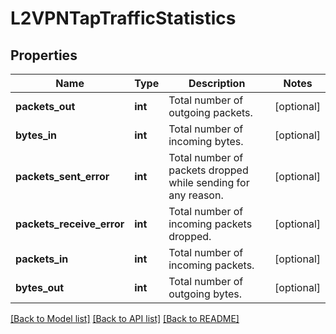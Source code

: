 # L2VPNTapTrafficStatistics

## Properties
Name | Type | Description | Notes
------------ | ------------- | ------------- | -------------
**packets_out** | **int** | Total number of outgoing packets. | [optional] 
**bytes_in** | **int** | Total number of incoming bytes. | [optional] 
**packets_sent_error** | **int** | Total number of packets dropped while sending for any reason. | [optional] 
**packets_receive_error** | **int** | Total number of incoming packets dropped. | [optional] 
**packets_in** | **int** | Total number of incoming packets. | [optional] 
**bytes_out** | **int** | Total number of outgoing bytes. | [optional] 

[[Back to Model list]](../README.md#documentation-for-models) [[Back to API list]](../README.md#documentation-for-api-endpoints) [[Back to README]](../README.md)

